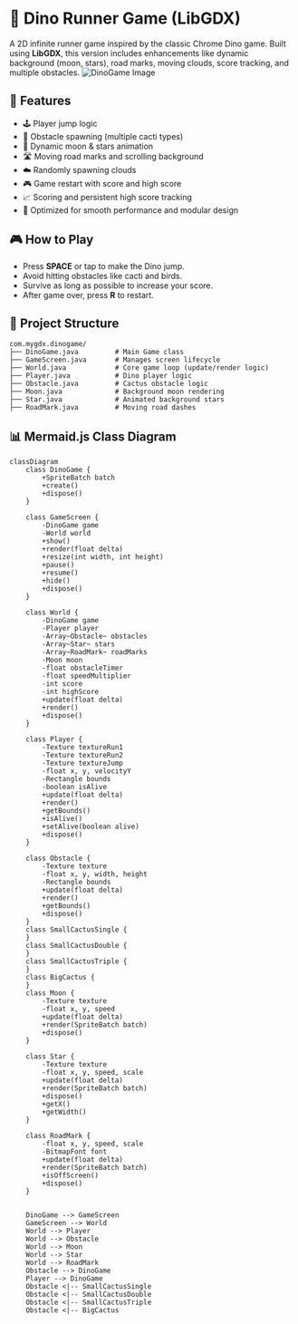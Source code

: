 # 🦖 Dino Runner Game (LibGDX)

A 2D infinite runner game inspired by the classic Chrome Dino game. Built using **LibGDX**, this version includes enhancements like dynamic background (moon, stars), road marks, moving clouds, score tracking, and multiple obstacles.
![DinoGame Image](https://i.postimg.cc/j2SnnFL2/Screenshot-2025-05-18-210207.png)

## 🚀 Features

- 🕹️ Player jump logic  
- 🌵 Obstacle spawning (multiple cacti types)  
- 🌙 Dynamic moon & stars animation  
- 🛣️ Moving road marks and scrolling background  
- ☁️ Randomly spawning clouds  
- 🎮 Game restart with score and high score  
- 📈 Scoring and persistent high score tracking  
- 🎨 Optimized for smooth performance and modular design  

## 🎮 How to Play

- Press **SPACE** or tap to make the Dino jump.  
- Avoid hitting obstacles like cacti and birds.  
- Survive as long as possible to increase your score.  
- After game over, press **R** to restart.  

## 🧱 Project Structure

```plaintext
com.mygdx.dinogame/
├── DinoGame.java         # Main Game class
├── GameScreen.java       # Manages screen lifecycle
├── World.java            # Core game loop (update/render logic)
├── Player.java           # Dino player logic
├── Obstacle.java         # Cactus obstacle logic
├── Moon.java             # Background moon rendering
├── Star.java             # Animated background stars
├── RoadMark.java         # Moving road dashes
```

## 📊 Mermaid.js Class Diagram

```mermaid
classDiagram
    class DinoGame {
        +SpriteBatch batch
        +create()
        +dispose()
    }

    class GameScreen {
        -DinoGame game
        -World world
        +show()
        +render(float delta)
        +resize(int width, int height)
        +pause()
        +resume()
        +hide()
        +dispose()
    }

    class World {
        -DinoGame game
        -Player player
        -Array~Obstacle~ obstacles
        -Array~Star~ stars
        -Array~RoadMark~ roadMarks
        -Moon moon
        -float obstacleTimer
        -float speedMultiplier
        -int score
        -int highScore
        +update(float delta)
        +render()
        +dispose()
    }

    class Player {
        -Texture textureRun1
        -Texture textureRun2
        -Texture textureJump
        -float x, y, velocityY
        -Rectangle bounds
        -boolean isAlive
        +update(float delta)
        +render()
        +getBounds()
        +isAlive()
        +setAlive(boolean alive)
        +dispose()
    }

    class Obstacle {
        -Texture texture
        -float x, y, width, height
        -Rectangle bounds
        +update(float delta)
        +render()
        +getBounds()
        +dispose()
    }
    class SmallCactusSingle {
    }
    class SmallCactusDouble {
    }
    class SmallCactusTriple {
    }
    class BigCactus {
    }
    class Moon {
        -Texture texture
        -float x, y, speed
        +update(float delta)
        +render(SpriteBatch batch)
        +dispose()
    }

    class Star {
        -Texture texture
        -float x, y, speed, scale
        +update(float delta)
        +render(SpriteBatch batch)
        +dispose()
        +getX()
        +getWidth()
    }

    class RoadMark {
        -float x, y, speed, scale
        -BitmapFont font
        +update(float delta)
        +render(SpriteBatch batch)
        +isOffScreen()
        +dispose()
    }
    

    DinoGame --> GameScreen
    GameScreen --> World
    World --> Player
    World --> Obstacle
    World --> Moon
    World --> Star
    World --> RoadMark
    Obstacle --> DinoGame
    Player --> DinoGame
    Obstacle <|-- SmallCactusSingle
    Obstacle <|-- SmallCactusDouble
    Obstacle <|-- SmallCactusTriple
    Obstacle <|-- BigCactus
